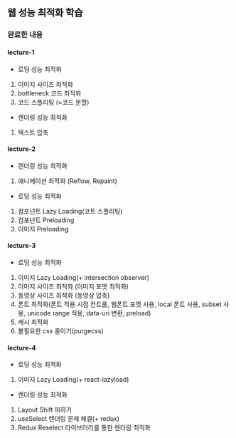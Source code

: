 ## 웹 성능 최적화 학습

### 완료한 내용

#### lecture-1

- 로딩 성능 최적화

1. 이미지 사이즈 최적화
2. bottleneck 코드 최적화
3. 코드 스플리팅 (=코드 분할)

- 렌더링 성능 최적화

1. 텍스트 압축

#### lecture-2

- 렌더링 성능 최적화

1. 애니메이션 최적화 (Reflow, Repaint)

- 로딩 성능 최적화

1. 컴포넌트 Lazy Loading(코트 스플리팅)
2. 컴포넌트 Preloading
3. 이미지 Preloading

#### lecture-3

- 로딩 성능 최적화

1. 이미지 Lazy Loading(+ intersection observer)
2. 이미지 사이즈 최적화 (이미지 포맷 최적화)
3. 동영상 사이즈 최적화 (동영상 압축)
4. 폰트 최적화(폰트 적용 시점 컨트롤, 웹폰트 포멧 사용, local 폰트 사용, subset 사용, unicode range 적용, data-uri 변환, preload)
5. 캐시 최적화
6. 불필요한 css 줄이기(purgecss)

#### lecture-4

- 로딩 성능 최적화

1. 이미지 Lazy Loading(+ react-lazyload)

- 렌더링 성능 최적화

1. Layout Shift 피하기
2. useSelect 렌더링 문제 해결(+ redux)
3. Redux Reselect 라이브러리를 통한 렌더링 최적화
